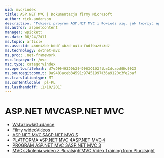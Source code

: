 ```yaml
---
uid: mvc/index
title: ASP.NET MVC | Dokumentacja firmy Microsoft
author: rick-anderson
description: "Pobierz program ASP.NET MVC i Dowiedz się, jak tworzyć aplikacje sieci web przy użyciu wzorca kontrolera widoku modelu."
ms.author: aspnetcontent
manager: wpickett
ms.date: 06/24/2011
ms.topic: article
ms.assetid: 466e52b9-bddf-4b2d-847a-f8df9a2513d7
ms.technology: dotnet-mvc
ms.prod: .net-framework
msc.legacyurl: /mvc
msc.type: categoryindex
ms.openlocfilehash: d7e59b49250b29409836162f1ba2dcabd88c9925
ms.sourcegitcommit: 9a9483aceb34591c97451997036a9120c3fe2baf
ms.translationtype: MT
ms.contentlocale: pl-PL
ms.lasthandoff: 11/10/2017
---
```

<a name="aspnet-mvc"></a><span data-ttu-id="dff9b-103">ASP.NET MVC</span><span class="sxs-lookup"><span data-stu-id="dff9b-103">ASP.NET MVC</span></span>
====================
- [<span data-ttu-id="dff9b-104">Wskazówki</span><span class="sxs-lookup"><span data-stu-id="dff9b-104">Guidance</span></span>](overview/index.md)
- [<span data-ttu-id="dff9b-105">Filmy wideo</span><span class="sxs-lookup"><span data-stu-id="dff9b-105">Videos</span></span>](videos/index.md)
- [<span data-ttu-id="dff9b-106">ASP.NET MVC 5</span><span class="sxs-lookup"><span data-stu-id="dff9b-106">ASP.NET MVC 5</span></span>](mvc5.md)
- [<span data-ttu-id="dff9b-107">PLATFORMA ASP.NET MVC 4</span><span class="sxs-lookup"><span data-stu-id="dff9b-107">ASP.NET MVC 4</span></span>](mvc4.md)
- [<span data-ttu-id="dff9b-108">PROGRAM ASP.NET MVC 3</span><span class="sxs-lookup"><span data-stu-id="dff9b-108">ASP.NET MVC 3</span></span>](mvc3.md)
- [<span data-ttu-id="dff9b-109">MVC szkolenia wideo z Pluralsight</span><span class="sxs-lookup"><span data-stu-id="dff9b-109">MVC Video Training from Pluralsight</span></span>](pluralsight.md)
